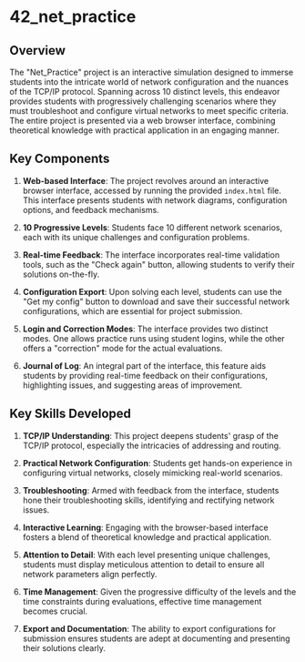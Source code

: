 # 42_net_practice

## Overview

The "Net_Practice" project is an interactive simulation designed to immerse students into the intricate world of network configuration and the nuances of the TCP/IP protocol. Spanning across 10 distinct levels, this endeavor provides students with progressively challenging scenarios where they must troubleshoot and configure virtual networks to meet specific criteria. The entire project is presented via a web browser interface, combining theoretical knowledge with practical application in an engaging manner.

## Key Components

1. **Web-based Interface**: The project revolves around an interactive browser interface, accessed by running the provided `index.html` file. This interface presents students with network diagrams, configuration options, and feedback mechanisms.

2. **10 Progressive Levels**: Students face 10 different network scenarios, each with its unique challenges and configuration problems.

3. **Real-time Feedback**: The interface incorporates real-time validation tools, such as the "Check again" button, allowing students to verify their solutions on-the-fly.

4. **Configuration Export**: Upon solving each level, students can use the "Get my config" button to download and save their successful network configurations, which are essential for project submission.

5. **Login and Correction Modes**: The interface provides two distinct modes. One allows practice runs using student logins, while the other offers a "correction" mode for the actual evaluations.

6. **Journal of Log**: An integral part of the interface, this feature aids students by providing real-time feedback on their configurations, highlighting issues, and suggesting areas of improvement.

## Key Skills Developed

1. **TCP/IP Understanding**: This project deepens students' grasp of the TCP/IP protocol, especially the intricacies of addressing and routing.

2. **Practical Network Configuration**: Students get hands-on experience in configuring virtual networks, closely mimicking real-world scenarios.

3. **Troubleshooting**: Armed with feedback from the interface, students hone their troubleshooting skills, identifying and rectifying network issues.

4. **Interactive Learning**: Engaging with the browser-based interface fosters a blend of theoretical knowledge and practical application.

5. **Attention to Detail**: With each level presenting unique challenges, students must display meticulous attention to detail to ensure all network parameters align perfectly.

6. **Time Management**: Given the progressive difficulty of the levels and the time constraints during evaluations, effective time management becomes crucial.

7. **Export and Documentation**: The ability to export configurations for submission ensures students are adept at documenting and presenting their solutions clearly.
